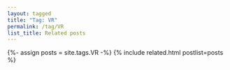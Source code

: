 ```yaml
---
layout: tagged
title: "Tag: VR"
permalink: /tag/VR
list_title: Related posts
---
```


{%- assign posts = site.tags.VR -%}
{% include related.html postlist=posts %}

